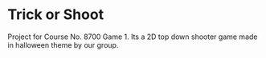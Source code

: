 # Trick or Shoot
 Project for Course No. 8700 Game 1. Its a 2D top down shooter game made in halloween theme by our group.
